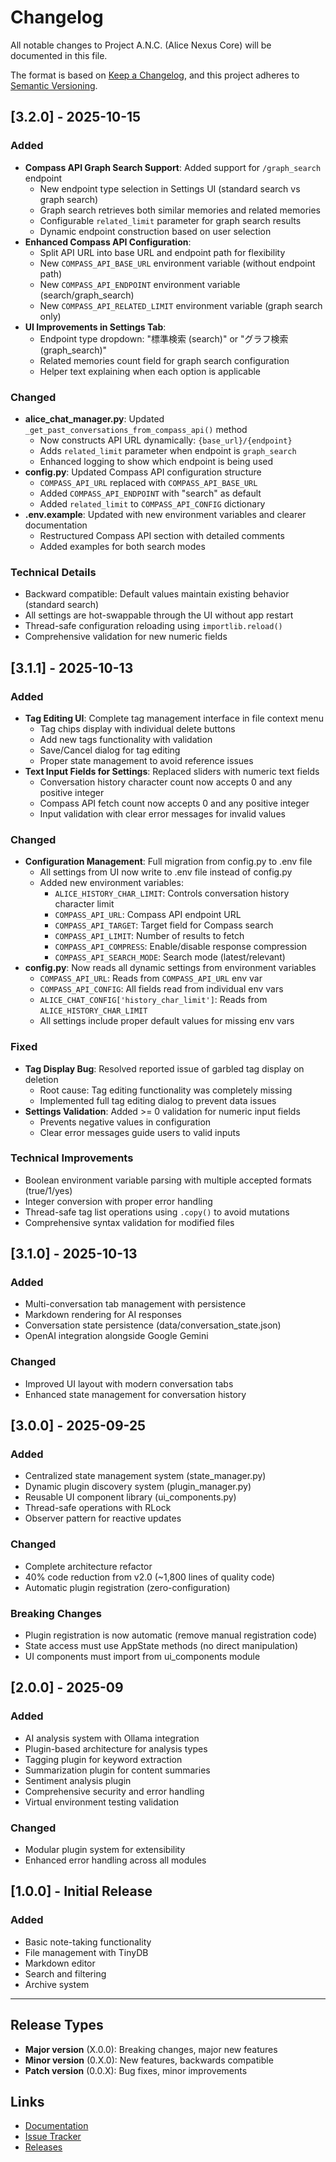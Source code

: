 # Changelog

All notable changes to Project A.N.C. (Alice Nexus Core) will be documented in this file.

The format is based on [Keep a Changelog](https://keepachangelog.com/en/1.0.0/),
and this project adheres to [Semantic Versioning](https://semver.org/spec/v2.0.0.html).

## [3.2.0] - 2025-10-15

### Added
- **Compass API Graph Search Support**: Added support for `/graph_search` endpoint
  - New endpoint type selection in Settings UI (standard search vs graph search)
  - Graph search retrieves both similar memories and related memories
  - Configurable `related_limit` parameter for graph search results
  - Dynamic endpoint construction based on user selection
- **Enhanced Compass API Configuration**:
  - Split API URL into base URL and endpoint path for flexibility
  - New `COMPASS_API_BASE_URL` environment variable (without endpoint path)
  - New `COMPASS_API_ENDPOINT` environment variable (search/graph_search)
  - New `COMPASS_API_RELATED_LIMIT` environment variable (graph search only)
- **UI Improvements in Settings Tab**:
  - Endpoint type dropdown: "標準検索 (search)" or "グラフ検索 (graph_search)"
  - Related memories count field for graph search configuration
  - Helper text explaining when each option is applicable

### Changed
- **alice_chat_manager.py**: Updated `_get_past_conversations_from_compass_api()` method
  - Now constructs API URL dynamically: `{base_url}/{endpoint}`
  - Adds `related_limit` parameter when endpoint is `graph_search`
  - Enhanced logging to show which endpoint is being used
- **config.py**: Updated Compass API configuration structure
  - `COMPASS_API_URL` replaced with `COMPASS_API_BASE_URL`
  - Added `COMPASS_API_ENDPOINT` with "search" as default
  - Added `related_limit` to `COMPASS_API_CONFIG` dictionary
- **.env.example**: Updated with new environment variables and clearer documentation
  - Restructured Compass API section with detailed comments
  - Added examples for both search modes

### Technical Details
- Backward compatible: Default values maintain existing behavior (standard search)
- All settings are hot-swappable through the UI without app restart
- Thread-safe configuration reloading using `importlib.reload()`
- Comprehensive validation for new numeric fields

## [3.1.1] - 2025-10-13

### Added
- **Tag Editing UI**: Complete tag management interface in file context menu
  - Tag chips display with individual delete buttons
  - Add new tags functionality with validation
  - Save/Cancel dialog for tag editing
  - Proper state management to avoid reference issues
- **Text Input Fields for Settings**: Replaced sliders with numeric text fields
  - Conversation history character count now accepts 0 and any positive integer
  - Compass API fetch count now accepts 0 and any positive integer
  - Input validation with clear error messages for invalid values

### Changed
- **Configuration Management**: Full migration from config.py to .env file
  - All settings from UI now write to .env file instead of config.py
  - Added new environment variables:
    - `ALICE_HISTORY_CHAR_LIMIT`: Controls conversation history character limit
    - `COMPASS_API_URL`: Compass API endpoint URL
    - `COMPASS_API_TARGET`: Target field for Compass search
    - `COMPASS_API_LIMIT`: Number of results to fetch
    - `COMPASS_API_COMPRESS`: Enable/disable response compression
    - `COMPASS_API_SEARCH_MODE`: Search mode (latest/relevant)
- **config.py**: Now reads all dynamic settings from environment variables
  - `COMPASS_API_URL`: Reads from `COMPASS_API_URL` env var
  - `COMPASS_API_CONFIG`: All fields read from individual env vars
  - `ALICE_CHAT_CONFIG['history_char_limit']`: Reads from `ALICE_HISTORY_CHAR_LIMIT`
  - All settings include proper default values for missing env vars

### Fixed
- **Tag Display Bug**: Resolved reported issue of garbled tag display on deletion
  - Root cause: Tag editing functionality was completely missing
  - Implemented full tag editing dialog to prevent data issues
- **Settings Validation**: Added >= 0 validation for numeric input fields
  - Prevents negative values in configuration
  - Clear error messages guide users to valid inputs

### Technical Improvements
- Boolean environment variable parsing with multiple accepted formats (true/1/yes)
- Integer conversion with proper error handling
- Thread-safe tag list operations using `.copy()` to avoid mutations
- Comprehensive syntax validation for modified files

## [3.1.0] - 2025-10-13

### Added
- Multi-conversation tab management with persistence
- Markdown rendering for AI responses
- Conversation state persistence (data/conversation_state.json)
- OpenAI integration alongside Google Gemini

### Changed
- Improved UI layout with modern conversation tabs
- Enhanced state management for conversation history

## [3.0.0] - 2025-09-25

### Added
- Centralized state management system (state_manager.py)
- Dynamic plugin discovery system (plugin_manager.py)
- Reusable UI component library (ui_components.py)
- Thread-safe operations with RLock
- Observer pattern for reactive updates

### Changed
- Complete architecture refactor
- 40% code reduction from v2.0 (~1,800 lines of quality code)
- Automatic plugin registration (zero-configuration)

### Breaking Changes
- Plugin registration is now automatic (remove manual registration code)
- State access must use AppState methods (no direct manipulation)
- UI components must import from ui_components module

## [2.0.0] - 2025-09

### Added
- AI analysis system with Ollama integration
- Plugin-based architecture for analysis types
- Tagging plugin for keyword extraction
- Summarization plugin for content summaries
- Sentiment analysis plugin
- Comprehensive security and error handling
- Virtual environment testing validation

### Changed
- Modular plugin system for extensibility
- Enhanced error handling across all modules

## [1.0.0] - Initial Release

### Added
- Basic note-taking functionality
- File management with TinyDB
- Markdown editor
- Search and filtering
- Archive system

---

## Release Types

- **Major version** (X.0.0): Breaking changes, major new features
- **Minor version** (0.X.0): New features, backwards compatible
- **Patch version** (0.0.X): Bug fixes, minor improvements

## Links

- [Documentation](docs/)
- [Issue Tracker](https://github.com/your-username/project-anc/issues)
- [Releases](https://github.com/your-username/project-anc/releases)

